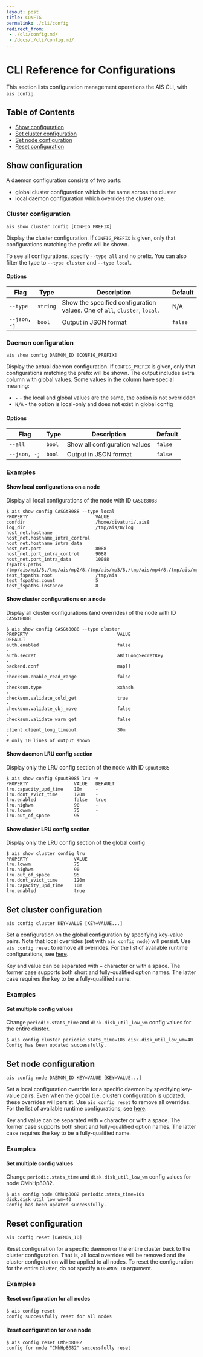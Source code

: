 ```yaml
---
layout: post
title: CONFIG
permalink: ./cli/config
redirect_from:
 - ./cli/config.md/
 - /docs/./cli/config.md/
---
```


# CLI Reference for Configurations
This section lists configuration management operations the AIS CLI, with `ais config`.

## Table of Contents
- [Show configuration](#show-configuration)
- [Set cluster configuration](#set-cluster-configuration)
- [Set node configuration](#set-node-configuration)
- [Reset configuration](#reset-configuration)

## Show configuration

A daemon configuration consists of two parts:

- global cluster configuration which is the same across the cluster
- local daemon configuration which overrides the cluster one.

### Cluster configuration

`ais show cluster config [CONFIG_PREFIX]`

Display the cluster configuration. If `CONFIG_PREFIX` is given, only that configurations matching the prefix will be shown.

To see all configurations, specify `--type all` and no prefix. You can also filter the type to `--type cluster` and `--type local`.

#### Options

| Flag | Type | Description | Default |
| --- | --- | --- | --- |
| `--type` | `string` | Show the specified configuration values. One of `all`, `cluster`, `local`. | N/A |
| `--json, -j` | `bool` | Output in JSON format | `false` |

### Daemon configuration

`ais show config DAEMON_ID [CONFIG_PREFIX]`

Display the actual daemon configuration. If `CONFIG_PREFIX` is given, only that configurations matching the prefix will be shown.
The output includes extra column with global values. Some values in the column have special meaning:

- `-` - the local and global values are the same, the option is not overridden
- `N/A` - the option is local-only and does not exist in global config

#### Options

| Flag | Type | Description | Default |
| --- | --- | --- | --- |
| `--all` | `bool` | Show all configuration values | `false` |
| `--json, -j` | `bool` | Output in JSON format | `false` |

### Examples

#### Show local configurations on a node

Display all local configurations of the node with ID `CASGt8088`

```console
$ ais show config CASGt8088 --type local
PROPERTY                         VALUE
confdir                          /home/divaturi/.ais8
log_dir                          /tmp/ais/8/log
host_net.hostname
host_net.hostname_intra_control
host_net.hostname_intra_data
host_net.port                    8088
host_net.port_intra_control      9088
host_net.port_intra_data         10088
fspaths.paths                    /tmp/ais/mp1/8,/tmp/ais/mp2/8,/tmp/ais/mp3/8,/tmp/ais/mp4/8,/tmp/ais/mp5/8
test_fspaths.root                /tmp/ais
test_fspaths.count               5
test_fspaths.instance            8
```

#### Show cluster configurations on a node

Display all cluster configurations (and overrides) of the node with ID `CASGt8088`

```console
$ ais show config CASGt8088 --type cluster
PROPERTY                                 VALUE                                                           DEFAULT
auth.enabled                             false                                                           -
auth.secret                              aBitLongSecretKey                                               -
backend.conf                             map[]                                                           -
checksum.enable_read_range               false                                                           -
checksum.type                            xxhash                                                          -
checksum.validate_cold_get               true                                                            -
checksum.validate_obj_move               false                                                           -
checksum.validate_warm_get               false                                                           -
client.client_long_timeout               30m                                                             -
# only 10 lines of output shown
```

#### Show daemon LRU config section

Display only the LRU config section of the node with ID `Gpuut8085`

```console
$ ais show config Gpuut8085 lru -v
PROPERTY                 VALUE   DEFAULT
lru.capacity_upd_time    10m     -
lru.dont_evict_time      120m    -
lru.enabled              false   true
lru.highwm               90      -
lru.lowwm                75      -
lru.out_of_space         95      -
```

#### Show cluster LRU config section

Display only the LRU config section of the global config

```console
$ ais show cluster config lru
PROPERTY                 VALUE
lru.lowwm                75
lru.highwm               90
lru.out_of_space         95
lru.dont_evict_time      120m
lru.capacity_upd_time    10m
lru.enabled              true
```

## Set cluster configuration

`ais config cluster KEY=VALUE [KEY=VALUE...]`

Set a configuration on the global configuration by specifying key-value pairs.
Note that local overrides (set with `ais config node`) will persist. Use `ais config reset` to remove all overrides.
For the list of available runtime configurations, see [here](/docs/configuration.md#runtime-configuration).

Key and value can be separated with `=` character or with a space.
The former case supports both short and fully-qualified option names.
The latter case requires the key to be a fully-qualified name.

### Examples

#### Set multiple config values

Change `periodic.stats_time` and `disk.disk_util_low_wm` config values for the entire cluster.

```console
$ ais config cluster periodic.stats_time=10s disk.disk_util_low_wm=40
Config has been updated successfully.
```

## Set node configuration

`ais config node DAEMON_ID KEY=VALUE [KEY=VALUE...]`

Set a local configuration override for a specific daemon by specifying key-value pairs.
Even when the global (i.e. cluster) configuration is updated, these overrides will persist. Use `ais config reset` to remove all overrides.
For the list of available runtime configurations, see [here](/docs/configuration.md#runtime-configuration).

Key and value can be separated with `=` character or with a space.
The former case supports both short and fully-qualified option names.
The latter case requires the key to be a fully-qualified name.

### Examples

#### Set multiple config values

Change `periodic.stats_time` and `disk.disk_util_low_wm` config values for node CMhHp8082.

```console
$ ais config node CMhHp8082 periodic.stats_time=10s disk.disk_util_low_wm=40
Config has been updated successfully.
```

## Reset configuration

`ais config reset [DAEMON_ID]`

Reset configuration for a specific daemon or the entire cluster back to the cluster configuration.
That is, all local overrides will be removed and the cluster configuration will be applied to all nodes.
To reset the configuration for the entire cluster, do not specify a `DEAMON_ID` argument.

### Examples

#### Reset configuration for all nodes

```console
$ ais config reset
config successfully reset for all nodes
```

#### Reset configuration for one node

```console
$ ais config reset CMhHp8082
config for node "CMhHp8082" successfully reset
```
